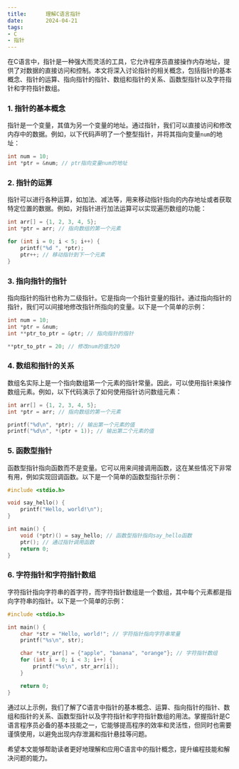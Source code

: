 ```yaml
---
title:      理解C语言指针
date:       2024-04-21
tags:
- C
- 指针
--- 
```


在C语言中，指针是一种强大而灵活的工具，它允许程序员直接操作内存地址，提供了对数据的直接访问和控制。本文将深入讨论指针的相关概念，包括指针的基本概念、指针的运算、指向指针的指针、数组和指针的关系、函数型指针以及字符指针和字符指针数组。

### 1. 指针的基本概念

指针是一个变量，其值为另一个变量的地址。通过指针，我们可以直接访问和修改内存中的数据。例如，以下代码声明了一个整型指针，并将其指向变量`num`的地址：

```c
int num = 10;
int *ptr = &num; // ptr指向变量num的地址
```

### 2. 指针的运算

指针可以进行各种运算，如加法、减法等，用来移动指针指向的内存地址或者获取特定位置的数据。例如，对指针进行加法运算可以实现遍历数组的功能：

```c
int arr[] = {1, 2, 3, 4, 5};
int *ptr = arr; // 指向数组的第一个元素

for (int i = 0; i < 5; i++) {
    printf("%d ", *ptr);
    ptr++; // 移动指针到下一个元素
}
```

### 3. 指向指针的指针

指向指针的指针也称为二级指针。它是指向一个指针变量的指针。通过指向指针的指针，我们可以间接地修改指针所指向的变量。以下是一个简单的示例：

```c
int num = 10;
int *ptr = &num;
int **ptr_to_ptr = &ptr; // 指向指针的指针

**ptr_to_ptr = 20; // 修改num的值为20
```

### 4. 数组和指针的关系

数组名实际上是一个指向数组第一个元素的指针常量。因此，可以使用指针来操作数组元素。例如，以下代码演示了如何使用指针访问数组元素：

```c
int arr[] = {1, 2, 3, 4, 5};
int *ptr = arr; // 指向数组的第一个元素

printf("%d\n", *ptr); // 输出第一个元素的值
printf("%d\n", *(ptr + 1)); // 输出第二个元素的值
```

### 5. 函数型指针

函数型指针指向函数而不是变量。它可以用来间接调用函数，这在某些情况下非常有用，例如实现回调函数。以下是一个简单的函数型指针示例：

```c
#include <stdio.h>

void say_hello() {
    printf("Hello, world!\n");
}

int main() {
    void (*ptr)() = say_hello; // 函数型指针指向say_hello函数
    ptr(); // 通过指针调用函数
    return 0;
}
```

### 6. 字符指针和字符指针数组

字符指针指向字符串的首字符，而字符指针数组是一个数组，其中每个元素都是指向字符串的指针。以下是一个简单的示例：

```c
#include <stdio.h>

int main() {
    char *str = "Hello, world!"; // 字符指针指向字符串常量
    printf("%s\n", str);

    char *str_arr[] = {"apple", "banana", "orange"}; // 字符指针数组
    for (int i = 0; i < 3; i++) {
        printf("%s\n", str_arr[i]);
    }

    return 0;
}
```

通过以上示例，我们了解了C语言中指针的基本概念、运算、指向指针的指针、数组和指针的关系、函数型指针以及字符指针和字符指针数组的用法。掌握指针是C语言程序员必备的基本技能之一，它能够提高程序的效率和灵活性，但同时也需要谨慎使用，以避免出现内存泄漏和指针悬挂等问题。

希望本文能够帮助读者更好地理解和应用C语言中的指针概念，提升编程技能和解决问题的能力。